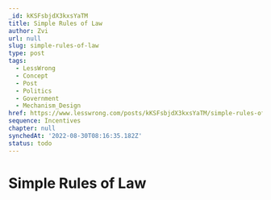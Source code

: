 ```yaml
---
_id: kKSFsbjdX3kxsYaTM
title: Simple Rules of Law
author: Zvi
url: null
slug: simple-rules-of-law
type: post
tags:
  - LessWrong
  - Concept
  - Post
  - Politics
  - Government
  - Mechanism_Design
href: https://www.lesswrong.com/posts/kKSFsbjdX3kxsYaTM/simple-rules-of-law
sequence: Incentives
chapter: null
synchedAt: '2022-08-30T08:16:35.182Z'
status: todo
---
```


# Simple Rules of Law
